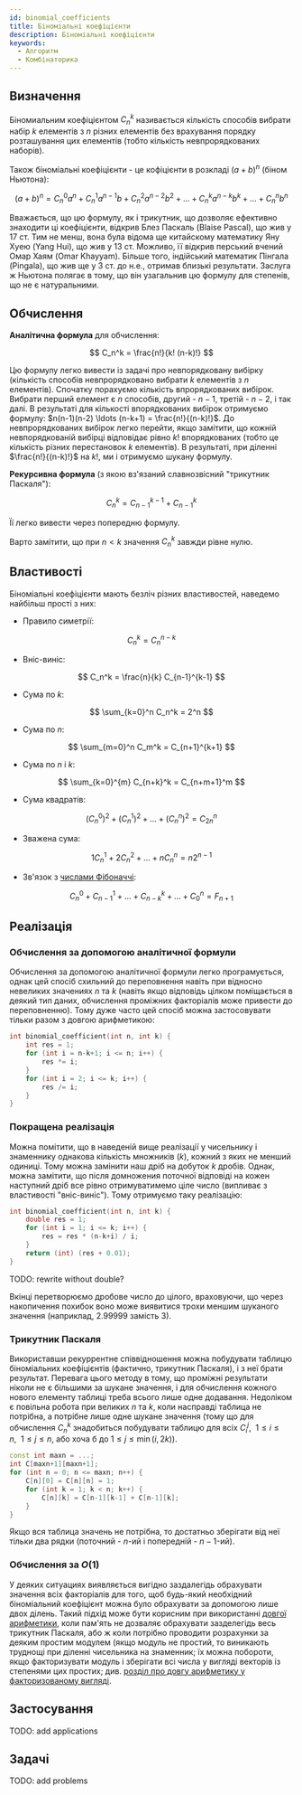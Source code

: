 ```yaml
---
id: binomial_coefficients
title: Біноміальні коефіцієнти
description: Біноміальні коефіцієнти
keywords:
  - Алгоритм
  - Комбінаторика
---
```


## Визначення

Біномиальним коефіцієнтом $C_n^k$ називається кількість способів вибрати набір $k$ елементів з $n$ різних елементів без врахування порядку розташування цих елементів (тобто кількість невпрорядкованих наборів).

Також біноміальні коефіцієнти - це кофіцієнти в розкладі $(a+b)^n$ (біном Ньютона):

$$
(a+b)^n = C_n^0 a^n + C_n^1 a^{n-1} b + C_n^2 a^{n-2} b^2 + \ldots + C_n^k a^{n-k} b^k + \ldots + C_n^n b^n
$$

Вважається, що цю формулу, як і трикутник, що дозволяє ефективно знаходити ці коефіцієнти, відкрив Блез Паскаль (Blaise Pascal), що жив у 17 ст. Тим не менш, вона була відома ще китайскому математику Яну Хуею (Yang Hui), що жив у 13 ст. Можливо, її відкрив перський вчений Омар Хаям (Omar Khayyam). Більше того, індійський математик Пінгала (Pingala), що жив ще у 3 ст. до н.е., отримав близькі результати. Заслуга ж Ньютона полягає в тому, що він узагальнив цю формулу для степенів, що не є натуральними.

## Обчислення

**Аналітична формула** для обчислення:

$$
C_n^k = \frac{n!}{k! (n-k)!}
$$

Цю формулу легко вивести із задачі про невпорядковану вибірку (кількість способів невпрорядковано вибрати $k$ елементів з $n$ елементів). Спочатку порахуємо кількість впрорядкованих вибірок. Вибрати перший елемент є $n$ способів, другий - $n-1$, третій - $n-2$, і так далі. В результаті для кількості впорядкованих вибірок отримуємо формулу: $n(n-1)(n-2) \ldots (n-k+1) = \frac{n!}{(n-k)!}$. До невпрорядкованих вибірок легко перейти, якщо замітити, що кожній невпорядкованій вибірці відповідає рівно $k!$ впорядкованих (тобто це кількість різних перестановок $k$ елементів). В результаті, при діленні $\frac{n!}{(n-k)!}$ на $k!$, ми і отримуємо шукану формулу.

**Рекурсивна формула** (з якою вз'язаний славнозвісний "трикутник Паскаля"):

$$
C_n^k = C_{n-1}^{k-1} + C_{n-1}^k
$$

Її легко вивести через попередню формулу.

Варто замітити, що при $n<k$ значення $C_n^k$ завжди рівне нулю.

## Властивості

Біноміальні коефіцієнти мають безліч різних властивостей, наведемо найбільш прості з них:

* Правило симетрії:

$$
C_n^k = C_n^{n-k}
$$

* Вніс-виніс:

$$
C_n^k = \frac{n}{k} C_{n-1}^{k-1}
$$

* Сума по $k$:

$$
\sum_{k=0}^n C_n^k = 2^n
$$

* Сума по $n$:

$$
\sum_{m=0}^n C_m^k = C_{n+1}^{k+1}
$$

* Сума по $n$ і $k$:

$$
\sum_{k=0}^{m} C_{n+k}^k = C_{n+m+1}^m
$$

* Сума квадратів:

$$
(C_n^0)^2 + (C_n^1)^2 + \ldots + (C_n^n)^2 = C_{2n}^n
$$

* Зважена сума:

$$
1 C_n^1 + 2 C_n^2 + \ldots + n C_n^n = n 2^{n-1}
$$

* Зв'язок з [числами Фібоначчі](fibonacci_numbers):

$$
C_n^0 + C_{n-1}^1 + \ldots + C_{n-k}^k + \ldots + C_0^n = F_{n+1}
$$

## Реалізація

### Обчислення за допомогою аналітичної формули

Обчислення за допомогою аналітичної формули легко програмується, однак цей спосіб схильний до переповнення навіть при відносно невеликих значениях $n$ та $k$ (навіть якщо відповідь цілком поміщається в деякий тип даних, обчислення проміжних факторіалів може привести до переповненню). Тому дуже часто цей спосіб можна застосовувати тільки разом з довгою арифметикою:

<!--- binomial_coefficient_slow -->
``` cpp
int binomial_coefficient(int n, int k) {
    int res = 1;
    for (int i = n-k+1; i <= n; i++) {
        res *= i;
    }
    for (int i = 2; i <= k; i++) {
        res /= i;
    }
}
```

### Покращена реалізація

Можна помітити, що в наведеній вище реалізації у чисельнику і знаменнику однакова кількість множників ($k$), кожний з яких не менший одиниці. Тому можна замінити наш дріб на добуток $k$ дробів. Однак, можна замітити, що після домножения поточної відповіді на кожен наступний дріб все рівно отримуватимемо ціле число (випливає з властивості "вніс-виніс"). Тому отримуємо таку реалізацію:

<!--- binomial_coefficient_fast -->
``` cpp
int binomial_coefficient(int n, int k) {
    double res = 1;
    for (int i = 1; i <= k; i++) {
        res = res * (n-k+i) / i;
    }
    return (int) (res + 0.01);
}
```
TODO: rewrite without double?

Вкінці перетворюємо дробове число до цілого, враховуючи, що через накопичення похибок воно може виявитися трохи меншим шуканого значення (наприклад, $2.99999$ замість $3$).

### Трикутник Паскаля

Використавши рекуррентне співвідношення можна побудувати таблицю біноміальних коефіцієнтів (фактично, трикутник Паскаля), і з неї брати результат. Перевага цього методу в тому, що проміжні результати ніколи не є більшими за шукане значення, і для обчислення кожного нового елементу таблиці треба всього лише одне додавання. Недоліком є повільна робота при великих $n$ та $k$, коли насправді таблица не потрібна, а потрібне лише одне шукане значення (тому що для обчислення $C_n^k$ знадобиться побудувати таблицю для всіх $C_i^j,\ \ 1 \le i \le n,\ \ 1 \le j \le n$, або хоча б до $1 \le j \le \min(i,2k)$).

<!--- binomial_coefficients_triangle -->
``` cpp
const int maxn = ...;
int C[maxn+1][maxn+1];
for (int n = 0; n <= maxn; n++) {
    C[n][0] = C[n][n] = 1;
    for (int k = 1; k < n; k++) {
        C[n][k] = C[n-1][k-1] + C[n-1][k];
    }
}
```

Якщо вся таблица значень не потрібна, то достатньо зберігати від неї тільки два рядки (поточний - $n$-ий і попередній - $n-1$-ий).

### Обчислення за $O(1)$

У деяких ситуациях виявляється вигідно заздалегідь обрахувати значення всіх факторіалів для того, щоб будь-який необхідний біноміальний коефіцієнт можна було обрахувати за допомогою лише двох ділень. Такий підхід може бути корисним при використанні [довгої арифметики](big_integer), коли пам'ять не дозваляє обрахувати зазделегідь весь трикутник Паскаля, або ж коли потрібно проводити розрахунки за деяким простим модулем (якщо модуль не простий, то виникають труднощі при діленні чисельника на знаменник; їх можна побороти, якщо факторизувати модуль і зберігати всі числа у вигляді векторів із степенями цих простих; див. [розділ про довгу арифметику у факторизованому вигляді](big_integer#long-arithmetic-factorized).

## Застосування
TODO: add applications

## Задачі
TODO: add problems
